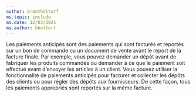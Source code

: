 ```yaml
---
author: brentholtorf
ms.topic: include
ms.date: 12/03/2021
ms.author: bholtorf
---
```

Les paiements anticipés sont des paiements qui sont facturés et reportés sur un bon de commande ou un document de vente avant le report de la facture finale. Par exemple, vous pouvez demander un dépôt avant de fabriquer les produits commandés ou demander à ce que le paiement soit effectué avant d’envoyer les articles à un client. Vous pouvez utiliser la fonctionnalité de paiements anticipés pour facturer et collecter les dépôts des clients ou pour régler des dépôts aux fournisseurs. De cette façon, tous les paiements appropriés sont reportés sur la même facture.  

